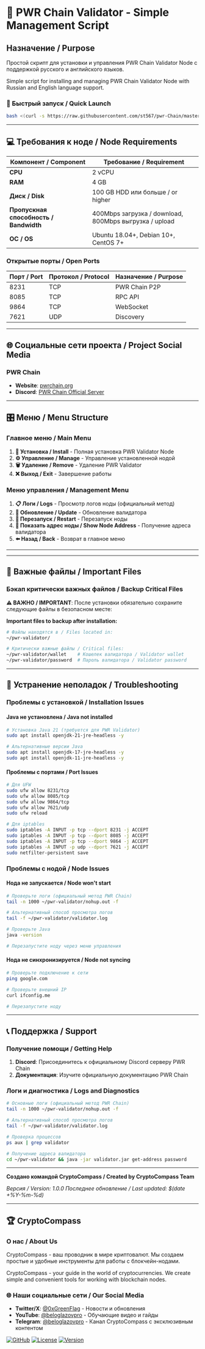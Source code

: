 # 🚀 PWR Chain Validator - Simple Management Script

## Назначение / Purpose

Простой скрипт для установки и управления PWR Chain Validator Node с поддержкой русского и английского языков.

Simple script for installing and managing PWR Chain Validator Node with Russian and English language support.

### 🚀 Быстрый запуск / Quick Launch
```bash
bash <(curl -s https://raw.githubusercontent.com/st567/pwr-Chain/master/pwr_validator.sh)
```

---

## 💻 Требования к ноде / Node Requirements

| Компонент / Component | Требование / Requirement |
|----------------------|-------------------------|
| **CPU** | 2 vCPU |
| **RAM** | 4 GB |
| **Диск / Disk** | 100 GB HDD или больше / or higher |
| **Пропускная способность / Bandwidth** | 400Mbps загрузка / download, 800Mbps выгрузка / upload |
| **ОС / OS** | Ubuntu 18.04+, Debian 10+, CentOS 7+ |

### Открытые порты / Open Ports

| Порт / Port | Протокол / Protocol | Назначение / Purpose |
|-------------|-------------------|---------------------|
| 8231 | TCP | PWR Chain P2P |
| 8085 | TCP | RPC API |
| 9864 | TCP | WebSocket |
| 7621 | UDP | Discovery |

---

## 🌐 Социальные сети проекта / Project Social Media

### PWR Chain
- **Website**: [pwrchain.org](https://pwrchain.org)
- **Discord**: [PWR Chain Official Server](https://discord.gg/pwrchain)

---

## 🎛 Меню / Menu Structure

### Главное меню / Main Menu
1. **🚀 Установка / Install** - Полная установка PWR Validator Node
2. **⚙️ Управление / Manage** - Управление установленной нодой
3. **🗑️ Удаление / Remove** - Удаление PWR Validator
4. **❌ Выход / Exit** - Завершение работы

### Меню управления / Management Menu
1. **📋 Логи / Logs** - Просмотр логов ноды (официальный метод)
2. **🔄 Обновление / Update** - Обновление валидатора
3. **🔄 Перезапуск / Restart** - Перезапуск ноды
4. **📍 Показать адрес ноды / Show Node Address** - Получение адреса валидатора
5. **⬅️ Назад / Back** - Возврат в главное меню

---

---

## 💾 Важные файлы / Important Files

### Бэкап критически важных файлов / Backup Critical Files

**⚠️ ВАЖНО / IMPORTANT**: После установки обязательно сохраните следующие файлы в безопасном месте:

**Important files to backup after installation:**

```bash
# Файлы находятся в / Files located in:
~/pwr-validator/

# Критически важные файлы / Critical files:
~/pwr-validator/wallet    # Кошелек валидатора / Validator wallet
~/pwr-validator/password  # Пароль валидатора / Validator password
```
---

## 🔧 Устранение неполадок / Troubleshooting

### Проблемы с установкой / Installation Issues

#### Java не установлена / Java not installed
```bash
# Установка Java 21 (требуется для PWR Validator)
sudo apt install openjdk-21-jre-headless -y

# Альтернативные версии Java
sudo apt install openjdk-17-jre-headless -y
sudo apt install openjdk-11-jre-headless -y
```

#### Проблемы с портами / Port Issues
```bash
# Для UFW
sudo ufw allow 8231/tcp
sudo ufw allow 8085/tcp
sudo ufw allow 9864/tcp
sudo ufw allow 7621/udp
sudo ufw reload

# Для iptables
sudo iptables -A INPUT -p tcp --dport 8231 -j ACCEPT
sudo iptables -A INPUT -p tcp --dport 8085 -j ACCEPT
sudo iptables -A INPUT -p tcp --dport 9864 -j ACCEPT
sudo iptables -A INPUT -p udp --dport 7621 -j ACCEPT
sudo netfilter-persistent save
```

### Проблемы с нодой / Node Issues

#### Нода не запускается / Node won't start
```bash
# Проверьте логи (официальный метод PWR Chain)
tail -n 1000 ~/pwr-validator/nohup.out -f

# Альтернативный способ просмотра логов
tail -f ~/pwr-validator/validator.log

# Проверьте Java
java -version

# Перезапустите ноду через меню управления
```

#### Нода не синхронизируется / Node not syncing
```bash
# Проверьте подключение к сети
ping google.com

# Проверьте внешний IP
curl ifconfig.me

# Перезапустите ноду
```

---

## 📞 Поддержка / Support

### Получение помощи / Getting Help

1. **Discord**: Присоединитесь к официальному Discord серверу PWR Chain
2. **Документация**: Изучите официальную документацию PWR Chain

### Логи и диагностика / Logs and Diagnostics

```bash
# Основные логи (официальный метод PWR Chain)
tail -n 1000 ~/pwr-validator/nohup.out -f

# Альтернативный способ просмотра логов
tail -f ~/pwr-validator/validator.log

# Проверка процессов
ps aux | grep validator

# Получение адреса валидатора
cd ~/pwr-validator && java -jar validator.jar get-address password
```

---


**Создано командой CryptoCompass / Created by CryptoCompass Team**

*Версия / Version: 1.0.0*
*Последнее обновление / Last updated: $(date +%Y-%m-%d)*

---

## 🏆 CryptoCompass

### О нас / About Us

CryptoCompass - ваш проводник в мире криптовалют. Мы создаем простые и удобные инструменты для работы с блокчейн-нодами.

CryptoCompass - your guide in the world of cryptocurrencies. We create simple and convenient tools for working with blockchain nodes.

### 🌐 Наши социальные сети / Our Social Media

- **Twitter/X**: [@0xGreenFlag](https://x.com/0xGreenFlag) - Новости и обновления
- **YouTube**: [@beloglazovpro](https://www.youtube.com/@beloglazovpro) - Обучающие видео и гайды
- **Telegram**: [@beloglazovpro](https://t.me/beloglazovpro) - Канал CryptoCompass с эксклюзивным контентом

[![GitHub](https://img.shields.io/badge/GitHub-st567%2Fpwr--Chain-blue?style=flat-square&logo=github)](https://github.com/st567/pwr-Chain)
[![License](https://img.shields.io/badge/License-MIT-green?style=flat-square)](LICENSE)
[![Version](https://img.shields.io/badge/Version-1.0.0-orange?style=flat-square)](https://github.com/st567/pwr-Chain/releases)
